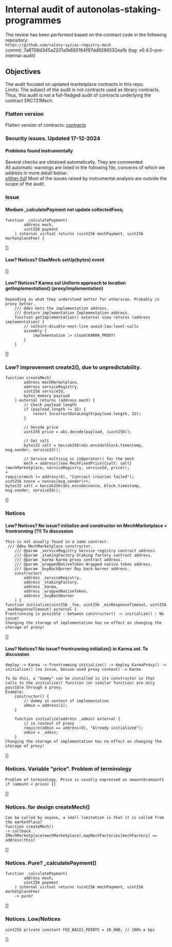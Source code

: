 # Internal audit of autonolas-staking-programmes
The review has been performed based on the contract code in the following repository:<br>
`https://github.com/valory-xyz/ai-registry-mech` <br>
commit: 7a8708d345a2201a1b693164f97dd9266532ea1b (tag: v0.4.0-pre-internal-audit) <br> 

## Objectives
The audit focused on updated marketplace contracts in this repo. <br>
Limits: The subject of the audit is not contracts used as library contracts. Thus, this audit is not a full-fledged audit of contracts underlying the contract ERC721Mech. <br>

### Flatten version
Flatten version of contracts. [contracts](https://github.com/valory-xyz/ai-registry-mech/blob/main/audits/internal1/analysis/contracts)

### Security issues. Updated 17-12-2024
#### Problems found instrumentally
Several checks are obtained automatically. They are commented. <br>
All automatic warnings are listed in the following file, concerns of which we address in more detail below: <br>
[slither-full](https://github.com/valory-xyz/autonolas-staking-programmes/blob/main/audits/internal2/analysis/slither_full.txt) 
Most of the issues raised by instrumental analysis are outside the scope of the audit. <br>


### Issue
#### Medium _calculatePayment not update collectedFees;
```
function _calculatePayment(
        address mech,
        uint256 payment
    ) internal virtual returns (uint256 mechPayment, uint256 marketplaceFee) {
```
[]

####  Low? Notices? OlasMech.setUp(bytes) event
[]

#### Low? Notices? Karma.sol Uniform approach to location getImplementation() (proxy/implementation)
```
Depending on what they understand better for etherscan. Probably in proxy better.
    /// @dev Gets the implementation address.
    /// @return implementation Implementation address.
    function getImplementation() external view returns (address implementation) {
        // solhint-disable-next-line avoid-low-level-calls
        assembly {
            implementation := sload(KARMA_PROXY)
        }
    }
```
[]

### Low? improvement create2(), due to unpredictability.
```
function createMech(
        address mechMarketplace,
        address serviceRegistry,
        uint256 serviceId,
        bytes memory payload
    ) external returns (address mech) {
        // Check payload length
        if (payload.length != 32) {
            revert IncorrectDataLength(payload.length, 32);
        }

        // Decode price
        uint256 price = abi.decode(payload, (uint256));

        // Get salt
        bytes32 salt = keccak256(abi.encode(block.timestamp, msg.sender, serviceId));

        // Service multisig is isOperator() for the mech
        mech = address((new MechFixedPrice){salt: salt}(mechMarketplace, serviceRegistry, serviceId, price));
+
require(mech != address(0), "Contract creation failed");
uint256 nonce = nonces[msg.sender]++;
bytes32 salt = keccak256(abi.encode(nonce, block.timestamp, msg.sender, serviceId));
```
[]

### Notices
#### Low? Notices? No issue? initialize and constructor on MechMarketplace + frontrunning (?!) To discussion
```
This is not usually found in a same contract.
 /// @dev MechMarketplace constructor.
    /// @param _serviceRegistry Service registry contract address.
    /// @param _stakingFactory Staking factory contract address.
    /// @param _karma Karma proxy contract address.
    /// @param _wrappedNativeToken Wrapped native token address.
    /// @param _buyBackBurner Buy back burner address.
    constructor(
        address _serviceRegistry,
        address _stakingFactory,
        address _karma,
        address _wrappedNativeToken,
        address _buyBackBurner
    ) {
function initialize(uint256 _fee, uint256 _minResponseTimeout, uint256 _maxResponseTimeout) external {
Frontrunning is possible : between constructor() -> initialize() : No issue!
Changing the storage of implementation has no effect on changing the storage of proxy!
```
[]

#### Low? Notices? No issue? frontrunning initialize() in Karma.sol. To discussion
```
deploy -> Karma -> frontrumming initialize() -> deploy KarmaProxy() -> initialize() (no issue, becuse used proxy context) -> Karma

To do this, a "dummy" can be installed in its constructor so that calls to the initialize() function (or similar function) are only possible through a proxy.
Example:
    constructor() {
        // dummy in context of implementation
        admin = address(1);
    }

    function initialize(address _admin) external {
        // in context of proxy
        require(admin == address(0), "Already initialized");
        admin = _admin;
    }
Changing the storage of implementation has no effect on changing the storage of proxy!
```
[]

### Notices. Variable "price". Problem of terminology
```
Problem of terminology. Price is usually expressed as amount0/amount1 
if (amount < price) {}
```
[]

### Notices. for design createMech()
```
Can be called by anyone, a small limitation is that it is called from the marketPlace?
function createMech()
-> callback IMechMarketplace(mechMarketplace).mapMechFactories[mechFactory] == address(this)
```
[]

### Notices. Pure? _calculatePayment()
```
function _calculatePayment(
        address mech,
        uint256 payment
    ) internal virtual returns (uint256 mechPayment, uint256 marketplaceFee)
    -> pure?
```
[]

### Notices. Low/Notices
```
uint256 private constant FEE_BASIS_POINTS = 10_000; // 100% в bps
```
[]


